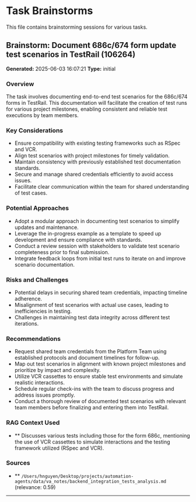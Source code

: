 # Task Brainstorms

This file contains brainstorming sessions for various tasks.

## Brainstorm: Document 686c/674 form update test scenarios in TestRail (106264)

**Generated:** 2025-06-03 16:07:21
**Type:** initial

### Overview
The task involves documenting end-to-end test scenarios for the 686c/674 forms in TestRail. This documentation will facilitate the creation of test runs for various project milestones, enabling consistent and reliable test executions by team members.

### Key Considerations
- Ensure compatibility with existing testing frameworks such as RSpec and VCR.
- Align test scenarios with project milestones for timely validation.
- Maintain consistency with previously established test documentation standards.
- Secure and manage shared credentials efficiently to avoid access issues.
- Facilitate clear communication within the team for shared understanding of test cases.

### Potential Approaches
- Adopt a modular approach in documenting test scenarios to simplify updates and maintenance.
- Leverage the in-progress example as a template to speed up development and ensure compliance with standards.
- Conduct a review session with stakeholders to validate test scenario completeness prior to final submission.
- Integrate feedback loops from initial test runs to iterate on and improve scenario documentation.

### Risks and Challenges
- Potential delays in securing shared team credentials, impacting timeline adherence.
- Misalignment of test scenarios with actual use cases, leading to inefficiencies in testing.
- Challenges in maintaining test data integrity across different test iterations.

### Recommendations
- Request shared team credentials from the Platform Team using established protocols and document timelines for follow-up.
- Map out test scenarios in alignment with known project milestones and prioritize by impact and complexity.
- Utilize VCR cassettes to ensure stable test environments and simulate realistic interactions.
- Schedule regular check-ins with the team to discuss progress and address issues promptly.
- Conduct a thorough review of documented test scenarios with relevant team members before finalizing and entering them into TestRail.

### RAG Context Used
- ** Discusses various tests including those for the form 686c, mentioning the use of VCR cassettes to simulate interactions and the testing framework utilized (RSpec and VCR).

### Sources
- ** `/Users/hnguyen/Desktop/projects/automation-agents/data/va_notes/backend_integration_tests_analysis.md` (relevance: 0.59)

---
